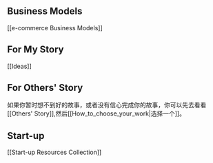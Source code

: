 ## Business Models
[[e-commerce Business Models]]

## For My Story
[[Ideas]]

## For Others' Story
如果你暂时想不到好的故事，或者没有信心完成你的故事，你可以先去看看[[Others' Story]],然后[[How_to_choose_your_work|选择一个]]。

## Start-up
[[Start-up Resources Collection]]